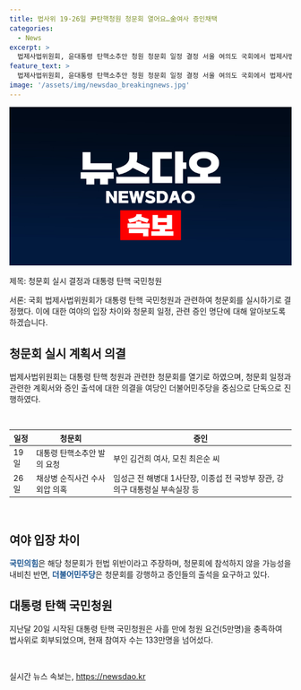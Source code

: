 ```yaml
---
title: 법사위 19·26일 尹탄핵청원 청문회 열어요…金여사 증인채택
categories:
  - News
excerpt: >
  법제사법위원회, 윤대통령 탄핵소추안 청원 청문회 일정 결정 서울 여의도 국회에서 법제사법위원회가 윤대통령 탄핵소추안 청원과 관련한 청문회를 오는 19일과 26일 두 차례에 걸쳐 개최하기로 했다. 이에 앞서 더불어민주당을 비롯한 야당과의 신경전이 벌어졌는데, 증인으로는 윤 대통령의 부인과 관련 인물들이 포함돼 있으며, 청문회는 19일에는 채상병 순직사건 수사외압 의혹을 주제로 개최된다. 국회 법사위가 불출석 시 국회 증감법에 따라 처벌될 수 있다는 등 야당과 여당의 입장이 대립하고 있다.
feature_text: >
  법제사법위원회, 윤대통령 탄핵소추안 청원 청문회 일정 결정 서울 여의도 국회에서 법제사법위원회가 윤대통령 탄핵소추안 청원과 관련한 청문회를 오는 19일과 26일 두 차례에 걸쳐 개최하기로 했다. 이에 앞서 더불어민주당을 비롯한 야당과의 신경전이 벌어졌는데, 증인으로는 윤 대통령의 부인과 관련 인물들이 포함돼 있으며, 청문회는 19일에는 채상병 순직사건 수사외압 의혹을 주제로 개최된다. 국회 법사위가 불출석 시 국회 증감법에 따라 처벌될 수 있다는 등 야당과 여당의 입장이 대립하고 있다.
image: '/assets/img/newsdao_breakingnews.jpg'
---
```


<p><img src="/assets/img/newsdao_breakingnews.jpg" alt="cryptoinkorea 속보" /></p>

<p>제목: 청문회 실시 결정과 대통령 탄핵 국민청원</p>

<p>서론: 국회 법제사법위원회가 대통령 탄핵 국민청원과 관련하여 청문회를 실시하기로 결정했다. 이에 대한 여야의 입장 차이와 청문회 일정, 관련 증인 명단에 대해 알아보도록 하겠습니다.</p>

<h2 data-ke-size="size26">청문회 실시 계획서 의결</h2>

<p>법제사법위원회는 대통령 탄핵 청원과 관련한 청문회를 열기로 하였으며, 청문회 일정과 관련한 계획서와 증인 출석에 대한 의결을 여당인 더불어민주당을 중심으로 단독으로 진행하였다.</p>

<p data-ke-size="size16">&nbsp;</p>

<table>
    <thead>
        <tr>
            <th>일정</th>
            <th>청문회</th>
            <th>증인</th>
        </tr>
    </thead>
    <tbody>
        <tr>
            <td>19일</td>
            <td>대통령 탄핵소추안 발의 요청</td>
            <td>부인 김건희 여사, 모친 최은순 씨</td>
        </tr>
        <tr>
            <td>26일</td>
            <td>채상병 순직사건 수사외압 의혹</td>
            <td>임성근 전 해병대 1사단장, 이종섭 전 국방부 장관, 강의구 대통령실 부속실장 등</td>
        </tr>
    </tbody>
</table>

<p data-ke-size="size16">&nbsp;</p>

<h2 data-ke-size="size26">여야 입장 차이</h2>

<p><b><span style="color: #1a5490;">국민의힘</span></b>은 해당 청문회가 헌법 위반이라고 주장하며, 청문회에 참석하지 않을 가능성을 내비친 반면, <b><span style="color: #1a5490;">더불어민주당</span></b>은 청문회를 강행하고 증인들의 출석을 요구하고 있다.</p>

<h2 data-ke-size="size26">대통령 탄핵 국민청원</h2>

<p>지난달 20일 시작된 대통령 탄핵 국민청원은 사흘 만에 청원 요건(5만명)을 충족하여 법사위로 회부되었으며, 현재 참여자 수는 133만명을 넘어섰다.</p>

<p data-ke-size="size16">&nbsp;</p>
실시간 뉴스 속보는, <a href="https://newsdao.kr" rel="dofollow">https://newsdao.kr</a>



